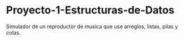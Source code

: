 # Proyecto-1-Estructuras-de-Datos
Simulador de un reproductor de musica que use arreglos, listas, pilas y colas.

